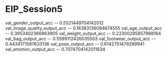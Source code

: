 # EIP_Session5

val_gender_output_acc  --  0.5521449704142012
val_image_quality_output_acc  --  0.16383136094674555
val_age_output_acc  --  0.3953402366863905
val_weight_output_acc  --  0.22300295857988164
val_bag_output_acc  --  0.5599112426035503
val_footwear_output_acc  --  0.4434171597633136
val_pose_output_acc  --  0.6142751479289941
val_emotion_output_acc  --  0.7074704142011834
